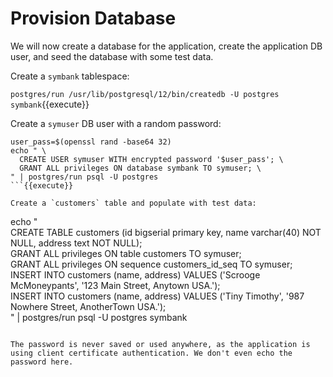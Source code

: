 # Provision Database

We will now create a database for the application, create the application
DB user, and seed the database with some test data.

Create a `symbank` tablespace:

`postgres/run /usr/lib/postgresql/12/bin/createdb -U postgres symbank`{{execute}}

Create a `symuser` DB user with a random password:

```
user_pass=$(openssl rand -base64 32)
echo " \
  CREATE USER symuser WITH encrypted password '$user_pass'; \
  GRANT ALL privileges ON database symbank TO symuser; \
" | postgres/run psql -U postgres
```{{execute}}

Create a `customers` table and populate with test data:

```
echo " \
  CREATE TABLE customers (id bigserial primary key, name varchar(40) NOT NULL, address text NOT NULL); \
  GRANT ALL privileges ON table customers TO symuser; \
  GRANT ALL privileges ON sequence customers_id_seq TO symuser; \
  INSERT INTO customers (name, address) VALUES ('Scrooge McMoneypants', '123 Main Street, Anytown USA.'); \
  INSERT INTO customers (name, address) VALUES ('Tiny Timothy', '987 Nowhere Street, AnotherTown USA.'); \
" | postgres/run psql -U postgres symbank
```{{execute}}

The password is never saved or used anywhere, as the application is
using client certificate authentication. We don't even echo the password here.
